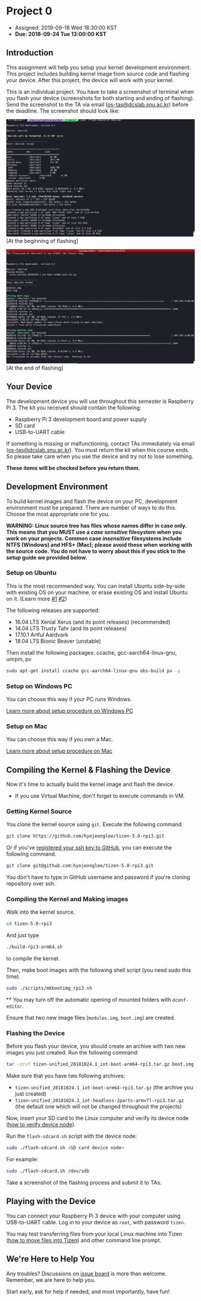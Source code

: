 # Project 0

* Assigned: 2019-09-18 Wed 18:30:00 KST
* **Due: 2018-09-24 Tue 13:00:00 KST**

## Introduction

This assignment will help you setup your kernel development environment. This project includes building kernel image from source code and flashing your device. After this project, the device will work with your kernel.

This is an individual project. You have to take a screenshot of terminal when you flash your device (screenshots for both starting and ending of flashing). Send the screenshot to the TA via email ([os-tas@dcslab.snu.ac.kr](mailto:os-tas%40dcslab.snu.ac.kr)) before the deadline.
The screenshot should look like:

![FlashingStart](/doc/assets/FlashingStart.png)
[At the beginning of flashing]

![FlashingEnd](/doc/assets/FlashingEnd.png)
[At the end of flashing]

## Your Device

The development device you will use throughout this semester is Raspberry Pi 3. The kit you received should contain the following:

* Raspberry Pi 3 development board and power supply
* SD card
* USB-to-UART cable

If something is missing or malfunctioning, contact TAs immediately via email ([os-tas@dcslab.snu.ac.kr](mailto:os-tas%40dcslab.snu.ac.kr)). You must return the kit when this course ends. So please take care when you use the device and try not to lose something.

**These items will be checked before you return them.**

## Development Environment

To build kernel images and flash the device on your PC, development environment must be prepared. There are number of ways to do this. Choose the most appropriate one for you.

**WARNING: Linux source tree has files whose names differ in case only. This means that you MUST use a _case sensitive_ filesystem when you work on your projects. Common case _insensitive_ filesystems include NTFS (Windows) and HFS+ (Mac); please avoid these when working with the source code. You do not have to worry about this if you stick to the setup guide we provided below.**

### Setup on Ubuntu

This is the most recommended way. You can install Ubuntu side-by-side with existing OS on your machine, or erase existing OS and install Ubuntu on it. (Learn more [#1](https://help.ubuntu.com/lts/installation-guide/amd64/index.html) [#2](https://help.ubuntu.com/community/WindowsDualBoot))

The following releases are supported:
* 16.04 LTS Xenial Xerus (and its point releases) (recommended)
* 14.04 LTS Trusty Tahr (and its point releases)
* 17.10.1 Artful Aardvark
* 18.04 LTS Bionic Beaver (unstable)

Then install the following packages: ccache, gcc-aarch64-linux-gnu, unrpm, pv
```bash
sudo apt-get install ccache gcc-aarch64-linux-gnu obs-build pv -y
```

### Setup on Windows PC

You can choose this way if your PC runs Windows.

[Learn more about setup procedure on Windows PC](/doc/SetupOnWindows.md)

### Setup on Mac

You can choose this way if you own a Mac.

[Learn more about setup procedure on Mac](/doc/SetupOnMac.md)

## Compiling the Kernel & Flashing the Device

Now it's time to actually build the kernel image and flash the device.

* If you use Virtual Machine, don't forget to execute commands in VM.

### Getting Kernel Source

You clone the kernel source using `git`. Execute the following command.
```bash
git clone https://github.com/hyojeonglee/tizen-5.0-rpi3.git
```

Or if you've [registered your ssh key to GitHub](https://help.github.com/articles/connecting-to-github-with-ssh/), you can execute the following command.
```bash
git clone git@github.com:hyojeonglee/tizen-5.0-rpi3.git
```

You don't have to type in GitHub username and password if you're cloning repository over ssh.

### Compiling the Kernel and Making images

Walk into the kernel source.
```bash
cd tizen-5.0-rpi3
```

And just type
```bash
./build-rpi3-arm64.sh
```
to compile the kernel.

Then, make boot images with the following shell script (you need sudo this time).
```bash
sudo ./scripts/mkbootimg_rpi3.sh
```
** You may turn off the automatic opening of mounted folders with `dconf-editor`.

Ensure that two new image files (`modules.img`, `boot.img`) are created.

### Flashing the Device

Before you flash your device, you should create an archive with two new images you just created. Run the following command:

```bash
tar -zcvf tizen-unified_20181024.1_iot-boot-arm64-rpi3.tar.gz boot.img modules.img
```

Make sure that you have two following archives:
*  `tizen-unified_20181024.1_iot-boot-arm64-rpi3.tar.gz` (the archive you just created)
*  `tizen-unified_20181024.1_iot-headless-2parts-armv7l-rpi3.tar.gz` (the default one which will not be changed throughout the projects)

Now, insert your SD card to the Linux computer and verify its device node ([how to verify device node](/doc/VerifyDeviceNode.md)).

Run the `flash-sdcard.sh` script with the device node:

```bash
sudo ./flash-sdcard.sh <SD card device node>
```

For example:
```bash
sudo ./flash-sdcard.sh /dev/sdb
```

Take a screenshot of the flashing process and submit it to TAs.

## Playing with the Device

You can connect your Raspberry Pi 3 device with your computer using USB-to-UART cable. Log in to your device as `root`, with password `tizen`.

You may test transferring files from your local Linux machine into Tizen ([how to move files into Tizen](/doc/MoveFilesToTizen.md)) and other command line prompt.

## We're Here to Help You

Any troubles? Discussions on [issue board](https://github.com/hyojeonglee/osfall2019/issues) is more than welcome. Remember, we are here to help you.

Start early, ask for help if needed, and most importantly, have fun!
